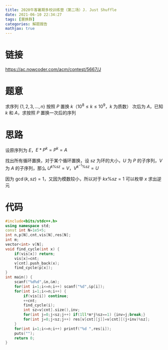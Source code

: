 ```yaml
---
title: 2020牛客暑期多校训练营（第二场）J. Just Shuffle
date: 2021-06-10 22:34:27
tags: [置换群]
categories: 解题报告
mathjax: true
---
```


# 链接
<https://ac.nowcoder.com/acm/contest/5667/J>

# 题意

求序列 $\{1,2,3,...,n\}$ 按照 $P$ 置换 $k$（$10^8\le k\le 10^9$，$k$ 为质数） 次后为 $A$，已知 $k$ 和 $A$，求按照 $P$ 置换一次后的序列

<!--more-->

# 思路

设原序列为 $E$，$E*P^k=P^k=A$

找出所有循环置换，对于某个循环置换，设 $sz$ 为环的大小，$U$ 为 $P$ 的子序列，$V$ 为 $A$ 的子序列，那么 $U^{k\%sz}=V$，$V^{k^{-1}\%sz}=U$

因为 $\gcd(k,sz)=1$，又因为模数较小，所以对于 $kx\%sz=1$ 可以枚举 $x$ 求出逆元

# 代码

```cpp
#include<bits/stdc++.h>
using namespace std;
const int N=1e5+5;
int n,p[N],cnt,vis[N],res[N];
int m;
vector<int> v[N];
void find_cycle(int x) {
    if(vis[x]) return;
    vis[x]=cnt;
    v[cnt].push_back(x);
    find_cycle(p[x]);
}
int main() {
    scanf("%d%d",&n,&m);
    for(int i=1;i<=n;i++) scanf("%d",&p[i]);
    for(int i=1;i<=n;i++) {
        if(vis[i]) continue;
        ++cnt;
        find_cycle(i);
        int sz=v[cnt].size(),inv;
        for(int j=0;j<sz;j++) if(1ll*m*j%sz==1) {inv=j;break;}
        for(int j=0;j<sz;j++) res[v[cnt][j]]=v[cnt][(j+inv)%sz];
    }
    for(int i=1;i<=n;i++) printf("%d ",res[i]);
    puts("");
    return 0;
}
```